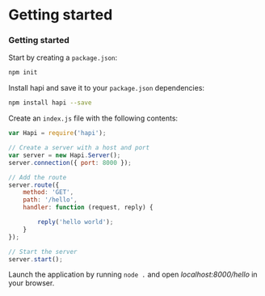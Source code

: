 # Getting started
### Getting started

Start by creating a `package.json`:

```bash
npm init
```

Install hapi and save it to your `package.json` dependencies:

```bash
npm install hapi --save
```

Create an `index.js` file with the following contents:

```javascript
var Hapi = require('hapi');

// Create a server with a host and port
var server = new Hapi.Server();
server.connection({ port: 8000 });

// Add the route
server.route({
    method: 'GET',
    path: '/hello',
    handler: function (request, reply) {

        reply('hello world');
    }
});

// Start the server
server.start();
```

Launch the application by running `node .` and open *localhost:8000/hello* in your browser.
